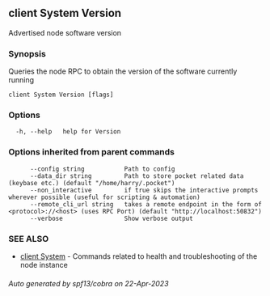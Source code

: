 ## client System Version

Advertised node software version

### Synopsis

Queries the node RPC to obtain the version of the software currently running

```
client System Version [flags]
```

### Options

```
  -h, --help   help for Version
```

### Options inherited from parent commands

```
      --config string           Path to config
      --data_dir string         Path to store pocket related data (keybase etc.) (default "/home/harry/.pocket")
      --non_interactive         if true skips the interactive prompts wherever possible (useful for scripting & automation)
      --remote_cli_url string   takes a remote endpoint in the form of <protocol>://<host> (uses RPC Port) (default "http://localhost:50832")
      --verbose                 Show verbose output
```

### SEE ALSO

* [client System](client_System.md)	 - Commands related to health and troubleshooting of the node instance

###### Auto generated by spf13/cobra on 22-Apr-2023

